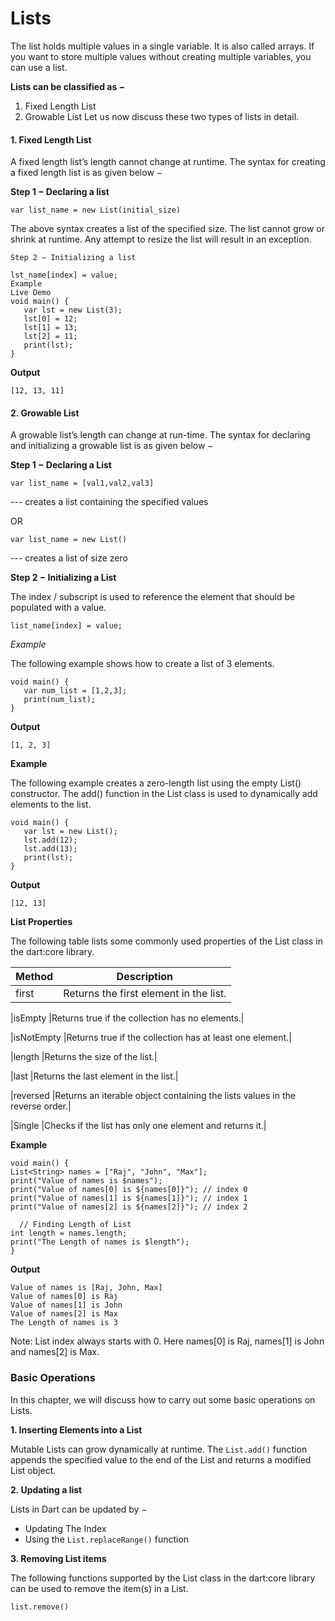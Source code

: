 # Lists

The list holds multiple values in a single variable. It is also called arrays. If you want to store multiple values without creating multiple variables, you can use a list.



**Lists can be classified as −**

1. Fixed Length List
2. Growable List
Let us now discuss these two types of lists in detail.

#### 1. Fixed Length List
A fixed length list’s length cannot change at runtime. The syntax for creating a fixed length list is as given below −

**Step 1 − Declaring a list**



`var list_name = new List(initial_size)`

The above syntax creates a list of the specified size. The list cannot grow or shrink at runtime. Any attempt to resize the list will result in an exception.

`Step 2 − Initializing a list`

```
lst_name[index] = value;
Example
Live Demo
void main() { 
   var lst = new List(3); 
   lst[0] = 12; 
   lst[1] = 13; 
   lst[2] = 11; 
   print(lst); 
}
```

**Output**

`[12, 13, 11]`

#### 2. Growable List
A growable list’s length can change at run-time. The syntax for declaring and initializing a growable list is as given below −

**Step 1 − Declaring a List**

`var list_name = [val1,val2,val3]   `

--- creates a list containing the specified values  

OR  

`var list_name = new List() `

--- creates a list of size zero 

**Step 2 − Initializing a List**

The index / subscript is used to reference the element that should be populated with a value.

`list_name[index] = value;`

*Example*

The following example shows how to create a list of 3 elements.

```
void main() { 
   var num_list = [1,2,3]; 
   print(num_list); 
}
```

**Output**

`[1, 2, 3]`

**Example**

The following example creates a zero-length list using the empty List() constructor. The add() function in the List class is used to dynamically add elements to the list.

```
void main() { 
   var lst = new List(); 
   lst.add(12); 
   lst.add(13); 
   print(lst); 
} 
```

**Output**

`[12, 13] `

**List Properties**

The following table lists some commonly used properties of the List class in the dart:core library.

|Method |Description|
|---|---|
|first |Returns the first element in the list.|

|isEmpty |Returns true if the collection has no elements.|

|isNotEmpty |Returns true if the collection has at least one element.|

|length |Returns the size of the list.|

|last |Returns the last element in the list.|

|reversed |Returns an iterable object containing the lists values in the reverse order.|

|Single |Checks if the list has only one element and returns it.|


**Example**

```
void main() {
List<String> names = ["Raj", "John", "Max"];
print("Value of names is $names");
print("Value of names[0] is ${names[0]}"); // index 0
print("Value of names[1] is ${names[1]}"); // index 1
print("Value of names[2] is ${names[2]}"); // index 2

  // Finding Length of List 
int length = names.length;  
print("The Length of names is $length");
}
```

**Output**

```
Value of names is [Raj, John, Max]
Value of names[0] is Raj
Value of names[1] is John
Value of names[2] is Max
The Length of names is 3
```

Note: List index always starts with 0. Here names[0] is Raj, names[1] is John and names[2] is Max.


### Basic Operations

In this chapter, we will discuss how to carry out some basic operations on Lists.


**1. Inserting Elements into a List**

Mutable Lists can grow dynamically at runtime. The `List.add()` function appends the specified value to the end of the List and returns a modified List object.

**2.	Updating a list**

Lists in Dart can be updated by −

- Updating The Index
- Using the `List.replaceRange()` function

**3.	Removing List items**

The following functions supported by the List class in the dart:core library can be used to remove the item(s) in a List.

`list.remove()`